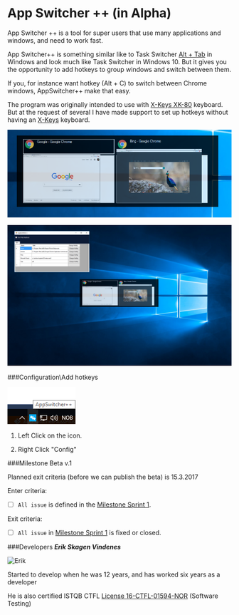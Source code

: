 # App Switcher ++ (in Alpha)

App Switcher ++ is a tool for super users that use many applications and windows, and need to work fast.

App Switcher++ is something similar like to Task Switcher [Alt + Tab](https://en.wikipedia.org/wiki/Alt-Tab) in Windows and look much like Task Switcher in Windows 10. 
But it gives you the opportunity to add hotkeys to group windows and switch between them. 

If you, for instance want hotkey (Alt + C) to  switch between Chrome windows,  AppSwitcher++ make that easy.

The program was originally intended to use with [X-Keys XK-80](http://xkeys.com/xkeys/xk80.php) keyboard. But at the request of several I have made support to set up hotkeys without having an [X-Keys](http://xkeys.com) keyboard.


![AppSwitcher](Screenshots/AppSwitcherImg2.png)

![AppSwitcher](Screenshots/AppSwitcher.png)

###Configuration\Add hotkeys

![AppSwitcher](Screenshots/AppSwitcherContext.png)

1) Left Click on the icon.

2) Right Click "Config"


###Milestone Beta v.1

Planned exit criteria (before we can publish the beta) is 15.3.2017


Enter criteria:
- [ ] `All issue` is defined in the [Milestone Sprint 1](https://github.com/ErikV88/AppSwitcherPlussPluss/milestone/1).

Exit criteria:
- [ ] `All issue` in [Milestone Sprint 1](https://github.com/ErikV88/AppSwitcherPlussPluss/milestone/1) is fixed or closed.

###Developers
***Erik Skagen Vindenes***

![Erik](https://avatars2.githubusercontent.com/u/4677097?v=3&s=96)

Started to develop when he was 12 years, and has worked six years as a developer

He is also certified ISTQB CTFL  [License 16-CTFL-01594-NOR](http://image-store.slidesharecdn.com/40812e7e-332f-4eb5-a919-ceb595ef1c21-large.jpeg) (Software Testing)
